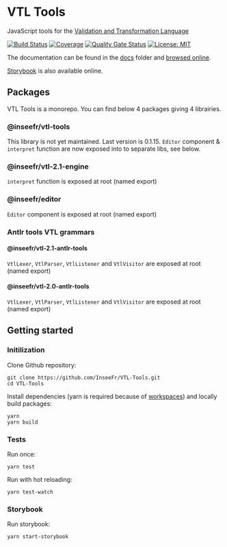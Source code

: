# VTL Tools

JavaScript tools for the [Validation and Transformation Language](https://sdmx.org/?page_id=5096)

[![Build Status](https://travis-ci.org/InseeFr/VTL-Tools.svg?branch=master)](https://travis-ci.org/inseefr/vtl-tools)
[![Coverage](https://sonarcloud.io/api/project_badges/measure?project=InseeFr_VTL-Tools&metric=coverage)](https://sonarcloud.io/dashboard?id=InseeFr_VTL-Tools)
[![Quality Gate Status](https://sonarcloud.io/api/project_badges/measure?project=InseeFr_VTL-Tools&metric=alert_status)](https://sonarcloud.io/dashboard?id=InseeFr_VTL-Tools)
[![License: MIT](https://img.shields.io/badge/License-MIT-blue.svg)](https://opensource.org/licenses/MIT)

The documentation can be found in the [docs](https://github.com/InseeFr/VTL-Tools/tree/master/docs) folder and [browsed online](https://inseefr.github.io/VTL-Tools).

[Storybook](https://inseefr.github.io/VTL-Tools/storybook) is also available online.

## Packages

VTL Tools is a monorepo.
You can find below 4 packages giving 4 librairies.

### @inseefr/vtl-tools

This library is not yet maintained.
Last version is 0.1.15.
`Editor` component & `interpret` function are now exposed into to separate libs, see below.

### @inseefr/vtl-2.1-engine

`interpret` function is exposed at root (named export)

### @inseefr/editor

`Editor` component is exposed at root (named export)

### Antlr tools VTL grammars

#### @inseefr/vtl-2.1-antlr-tools

`VtlLexer`, `VtlParser`, `VtlListener` and `VtlVisitor` are exposed at root (named export)

#### @inseefr/vtl-2.0-antlr-tools

`VtlLexer`, `VtlParser`, `VtlListener` and `VtlVisitor` are exposed at root (named export)

## Getting started

### Initilization

Clone Github repository:

```
git clone https://github.com/InseeFr/VTL-Tools.git
cd VTL-Tools
```

Install dependencies (yarn is required because of [workspaces](https://classic.yarnpkg.com/en/docs/workspaces/)) and locally build packages:

```
yarn
yarn build
```

### Tests

Run once:

```
yarn test
```

Run with hot reloading:

```
yarn test-watch
```

### Storybook

Run storybook:

```
yarn start-storybook
```
